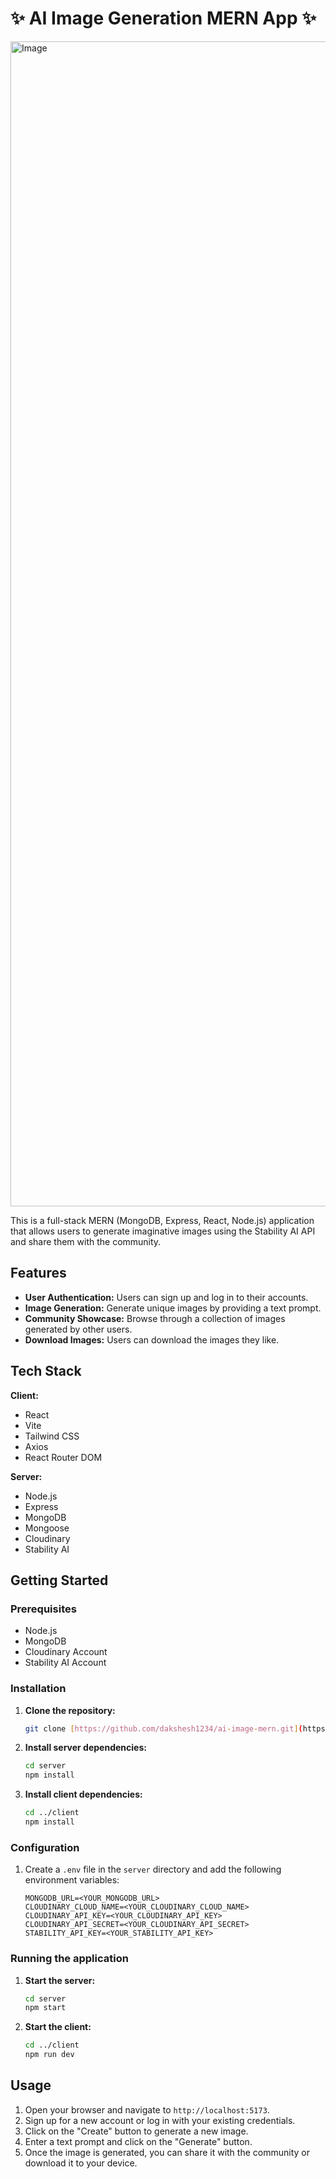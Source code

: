 # ✨ AI Image Generation MERN App ✨

<img width="2048" height="1864" alt="Image" src="https://github.com/user-attachments/assets/fc754185-6d9d-49bc-a444-d462e0945beb"/>

This is a full-stack MERN (MongoDB, Express, React, Node.js) application that allows users to generate imaginative images using the Stability AI API and share them with the community.

## Features

* **User Authentication:** Users can sign up and log in to their accounts.
* **Image Generation:** Generate unique images by providing a text prompt.
* **Community Showcase:** Browse through a collection of images generated by other users.
* **Download Images:** Users can download the images they like.

## Tech Stack

**Client:**

* React
* Vite
* Tailwind CSS
* Axios
* React Router DOM

**Server:**

* Node.js
* Express
* MongoDB
* Mongoose
* Cloudinary
* Stability AI

## Getting Started

### Prerequisites

* Node.js
* MongoDB
* Cloudinary Account
* Stability AI Account

### Installation

1.  **Clone the repository:**

    ```bash
    git clone [https://github.com/dakshesh1234/ai-image-mern.git](https://github.com/dakshesh1234/ai-image-mern.git)
    ```

2.  **Install server dependencies:**

    ```bash
    cd server
    npm install
    ```

3.  **Install client dependencies:**

    ```bash
    cd ../client
    npm install
    ```

### Configuration

1.  Create a `.env` file in the `server` directory and add the following environment variables:

    ```env
    MONGODB_URL=<YOUR_MONGODB_URL>
    CLOUDINARY_CLOUD_NAME=<YOUR_CLOUDINARY_CLOUD_NAME>
    CLOUDINARY_API_KEY=<YOUR_CLOUDINARY_API_KEY>
    CLOUDINARY_API_SECRET=<YOUR_CLOUDINARY_API_SECRET>
    STABILITY_API_KEY=<YOUR_STABILITY_API_KEY>
    ```

### Running the application

1.  **Start the server:**

    ```bash
    cd server
    npm start
    ```

2.  **Start the client:**

    ```bash
    cd ../client
    npm run dev
    ```

## Usage

1.  Open your browser and navigate to `http://localhost:5173`.
2.  Sign up for a new account or log in with your existing credentials.
3.  Click on the "Create" button to generate a new image.
4.  Enter a text prompt and click on the "Generate" button.
5.  Once the image is generated, you can share it with the community or download it to your device.
